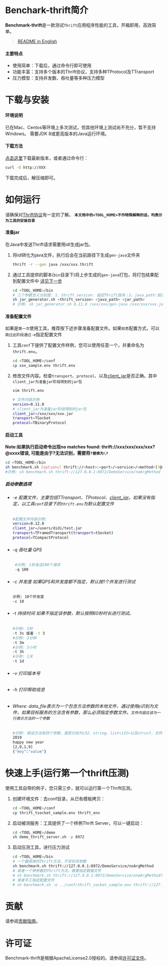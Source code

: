 # Benchark-thrift简介
**Benchmark-thrift**是一款测试`Thrift`应用程序性能的工具，开箱即用，高效简单。
> [README in English](README.md)
#### 主要特点
 * 使用简单：下载后，通过命令行即可使用 
 * 功能丰富：支持多个版本的Thrift协议，支持多种TProtocol及TTransport
 * 压力模型：支持并发数、吞吐量等多种压力模型  
# 下载与安装
#### 环境说明
已在Mac、Centos等环境上多次测试，但其他环境上测试尚不充分，暂不支持Windows。
需要JDK 8或更高版本的Java运行环境。
#### 下载方法
[点击这里](http://XXX "Download")下载最新版本，或者通过命令行：
     
```bash
curl -O http://XXX
```
下载完成后，解压缩即可。

# 如何运行
请确保对[Thrift协议](https://thrift.apache.org/tutorial/)有一定的了解。
**`本文档中的<TOOL_HOME>不作特殊解释的话，均表示为工具的安装目录`**
#### 准备jar
在Java中发送Thrift请求需要用idl生成jar包。
1. 将idl转化为java文件，执行后会在当前路径下生成`gen-java`文件夹
	```bash
	thrift -r --gen java /xxx/xxx.thrift 
	```
	
2. 通过工具提供的脚本(`bin`目录下)将上步生成的`gen-java`打包，将打包结果配到配置文件中 [详见下一步](#准备配置文件)
	```bash
	cd <TOOL_HOME>/bin
	# 三个参数含义分别是: 1、thrift_version: 指定Thrift版本；2、java_path:指定java文件夹路径(绝对路径)；3、jar_path:指定输出jar包的位置和名称
	sh jar_generator.sh <thrift_version> <java_path> <jar_path> 
	# 示例: sh jar_generator.sh 0.11.0 /xxx/xxx/gen-java /xxx/xxx/xxx.jar
	```

#### 准备配置文件
如果是`第一次`使用工具，推荐按下述步骤准备配置文件。如果`知悉`配置方式，可以`跳过此阶段通过-e`指定配置文件
1. 工具`conf`下提供了配置文件样例，您可以使用任意一个，并重命名为`thrift.env`。
	```bash
	cd <TOOL_HOME>/conf
	cp xxx_sample.env thrift.env
	```
2. 修改文件内容。检查`transport`、`protocol`、以及[client_jar](#准备jar)是否正确。其中`client_jar为准备jar阶段得到的jar包`
	```bash
	vim thrift.env
	```
	```bash   
	# 文件内容示例
	version=0.11.0
	# client_jar为准备jar阶段得到的jar包
	client_jar=/xxx/xxx/xxx.jar  
	transport=TSocket  
	protocol=TBinaryProtocol  
	```
#### 启动工具 

**Note:如果执行启动命令出现no matches found: thrift://xxx/xxx/xxx/xxx?@xxxx错误, 可能是由于?无法识别，需要将`?替换为\?`**

```bash
cd <TOOL_HOME>/bin
sh benchmark.sh [options] thrift://<host>:<port>/<service>/<method>[?@<data_file>]
#示例: sh benchmark.sh thrift://127.0.0.1:8972/DemoService/noArgMethod
```

##### 启动参数选项
 * ###### -e 配置文件，主要包括TTransport、TProtocol、[client_jar](#准备jar)。如果没有指定，以工具`conf`目录下的`thrift.env`为默认配置文件
    ```bash
    #配置文件内容示例:     
    version=0.12.0  
    client_jar=/users/didi/test.jar  
    transport=TFramedTransport(transport=tSocket)  
    protocol=TCompactProtocol
    ```    
 * ###### -q 吞吐量 QPS 
   ```bash
    #示例: 1秒发送100个请求
    -q 100
    ``` 
 * ###### -c 并发度 如果QPS和并发度都不指定，默认按1个并发进行测试 
    ```bash
    示例: 10个并发度
    -c 10
    ``` 
 * ###### -t 持续时间 如果不指定该参数，默认按照60秒时长进行测试。
    ```bash
    #示例: 3秒
    -t 3s 或者 -t 3
    #示例: 3分钟
    -t 3m
    #示例: 3小时
    -t 3h
    #示例: 1天
    -t 1d
    ``` 
 * ###### -v 打印版本号
 * ###### -h 打印帮助信息
 * ###### Where: data_file表示为一个包含方法参数的本地文件，通过使用`@`识别为文件，如果目标服务的方法含有参数，那么必须指定参数文件。`文件内容应该为一行表示方法的一个参数`
    ```bash
    #示例: 假设方法有四个参数，类型分别为i32、string、list<i32>以及struct，文件内容形式应为
    2019
    happy new year
    [2,0,1,9]
    {"key":"value"}
    ```

# 快速上手(运行第一个thrift压测)
使用工具自带的例子，您只需三步，就可以运行第一个Thrift压测。
1. 创建环境文件：去conf目录，从已有模板拷贝：
	```bash
	cd <TOOL_HOME>/conf
	cp thrift_tsocket_sample.env thrift_env
	```
2. 启动被测服务：工具提供了一个样例Thrift Server，可以一键启动： 
	```bash
	cd <TOOL_HOME>/demo
	sh demo_thrift_server.sh -p 8972 
	```
3. 启动压测工具，进行压力测试
	```bash
	cd <TOOL_HOME>/bin
	# 一个最简单的Thrift方法，不含任何参数
	sh benchmark.sh thrift://127.0.0.1:8972/DemoService/noArgMethod
	# 或者一个带参数的Thrift方法，需要指定数据文件
	# sh benchmark.sh thrift://127.0.0.1:8972/DemoService/oneArgMethod?@../demo/data/oneArgMethod.text
	# 或者手工指定配置文件
	# sh benchmark.sh -e ../conf/thrift_socket_sample.env thrift://127.0.0.1:8972/DemoService/noArgMethod
	```
# 贡献

请参阅[贡献指南](CONTRIBUTING.md)。

# 许可证

Benchmark-thrift是根据ApacheLicense2.0授权的。请参阅[许可证文件](LICENSE)。

